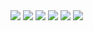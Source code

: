 <img src="https://github.com/bethtelford/houser-redo/blob/master/assets/planning-sheet/idea_features.png" />
<img src="https://github.com/bethtelford/houser-redo/blob/master/assets/planning-sheet/views.png" />
<img src="https://github.com/bethtelford/houser-redo/blob/master/assets/planning-sheet/component_tree.png" />
<img src="https://github.com/bethtelford/houser-redo/blob/master/assets/planning-sheet/endpoints.png" />
<img src="https://github.com/bethtelford/houser-redo/blob/master/assets/planning-sheet/schema.png" />
<img src="https://github.com/bethtelford/houser-redo/blob/master/assets/planning-sheet/tracker.png" />